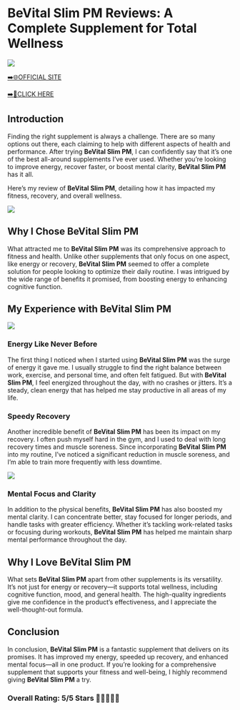 # **BeVital Slim PM Reviews**: A Complete Supplement for Total Wellness

[![](https://static.vecteezy.com/system/resources/thumbnails/019/896/014/small/buy-now-gradient-button-with-cart-symbol-buy-now-illustration-png.png)](https://edetoop.top/lander/sugarpreland-1/bevitslimpm.html) 

[➡️🌐OFFICIAL SITE](https://edetoop.top/lander/sugarpreland-1/bevitslimpm.html) 

[➡️🔗CLICK HERE](https://edetoop.top/lander/sugarpreland-1/bevitslimpm.html) 


## Introduction

Finding the right supplement is always a challenge. There are so many options out there, each claiming to help with different aspects of health and performance. After trying **BeVital Slim PM**, I can confidently say that it’s one of the best all-around supplements I’ve ever used. Whether you’re looking to improve energy, recover faster, or boost mental clarity, **BeVital Slim PM** has it all.

Here’s my review of **BeVital Slim PM**, detailing how it has impacted my fitness, recovery, and overall wellness.

[![](https://wallpapers.com/images/hd/red-order-now-button-udg4jcj4arvn8b0n-2.png)](https://edetoop.top/lander/sugarpreland-1/bevitslimpm.html)  

## Why I Chose **BeVital Slim PM**

What attracted me to **BeVital Slim PM** was its comprehensive approach to fitness and health. Unlike other supplements that only focus on one aspect, like energy or recovery, **BeVital Slim PM** seemed to offer a complete solution for people looking to optimize their daily routine. I was intrigued by the wide range of benefits it promised, from boosting energy to enhancing cognitive function.

## My Experience with **BeVital Slim PM**

[![](https://static.vecteezy.com/system/resources/thumbnails/019/896/014/small/buy-now-gradient-button-with-cart-symbol-buy-now-illustration-png.png)](https://edetoop.top/lander/sugarpreland-1/bevitslimpm.html)

### Energy Like Never Before

The first thing I noticed when I started using **BeVital Slim PM** was the surge of energy it gave me. I usually struggle to find the right balance between work, exercise, and personal time, and often felt fatigued. But with **BeVital Slim PM**, I feel energized throughout the day, with no crashes or jitters. It’s a steady, clean energy that has helped me stay productive in all areas of my life.

### Speedy Recovery

Another incredible benefit of **BeVital Slim PM** has been its impact on my recovery. I often push myself hard in the gym, and I used to deal with long recovery times and muscle soreness. Since incorporating **BeVital Slim PM** into my routine, I’ve noticed a significant reduction in muscle soreness, and I’m able to train more frequently with less downtime.

[![](https://wallpapers.com/images/hd/red-order-now-button-udg4jcj4arvn8b0n-2.png)](https://edetoop.top/lander/sugarpreland-1/bevitslimpm.html)  

### Mental Focus and Clarity

In addition to the physical benefits, **BeVital Slim PM** has also boosted my mental clarity. I can concentrate better, stay focused for longer periods, and handle tasks with greater efficiency. Whether it’s tackling work-related tasks or focusing during workouts, **BeVital Slim PM** has helped me maintain sharp mental performance throughout the day.

## Why I Love **BeVital Slim PM**

What sets **BeVital Slim PM** apart from other supplements is its versatility. It’s not just for energy or recovery—it supports total wellness, including cognitive function, mood, and general health. The high-quality ingredients give me confidence in the product’s effectiveness, and I appreciate the well-thought-out formula.

## Conclusion

In conclusion, **BeVital Slim PM** is a fantastic supplement that delivers on its promises. It has improved my energy, speeded up recovery, and enhanced mental focus—all in one product. If you’re looking for a comprehensive supplement that supports your fitness and well-being, I highly recommend giving **BeVital Slim PM** a try.

### Overall Rating: 5/5 Stars 🌟🌟🌟🌟🌟
